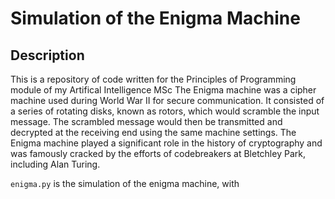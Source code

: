 # Simulation of the Enigma Machine

## Description
This is a repository of code written for the Principles of Programming module of my Artifical Intelligence MSc 
The Enigma machine was a cipher machine used during World War II for secure communication. It consisted of a series of rotating disks, known as rotors, which would scramble the input message. The scrambled message would then be transmitted and decrypted at the receiving end using the same machine settings. The Enigma machine played a significant role in the history of cryptography and was famously cracked by the efforts of codebreakers at Bletchley Park, including Alan Turing.

`enigma.py` is the simulation of the enigma machine, with 


